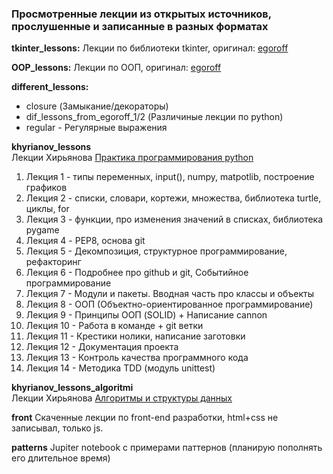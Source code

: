 ﻿### Просмотренные лекции из открытых источников, прослушенные и записанные в разных форматах

<a name="tkinter">**tkinter_lessons:**</a> 
Лекции по библиотеки tkinter, оригинал: [egoroff](https://www.youtube.com/watch?v=mLySBcS-6p0&list=PLQAt0m1f9OHsd6U5okp1XLoYyQR0oBjMM)

<a name="OOP">**OOP_lessons:**</a> 
Лекции по ООП, оригинал: [egoroff](https://www.youtube.com/watch?v=jtIq61A1LLw&list=PLQAt0m1f9OHvyjJNjZK_unnLwMOXPTja8)

<a name="Разные лекции">**different_lessons:**</a> 
- closure (Замыкание/декораторы)
- dif_lessons_from_egoroff_1/2 (Различиные лекции по python)
- regular - Регулярные выражения

**khyrianov_lessons**  
Лекции Хирьянова [Практика программирования python](https://www.youtube.com/playlist?list=PLRDzFCPr95fIDJUvFxvzWxg-V9BmZlMMe)
1. Лекция 1 - типы переменных, input(), numpy, matpotlib, построение графиков
1. Лекция 2 - списки, словари, кортежи, множества, библиотека turtle, циклы, for
1. Лекция 3 - функции, про изменения значений в списках, библиотека pygame
1. Лекция 4 - PEP8, основа git
1. Лекция 5 - Декомпозиция, структурное программирование, рефакторинг
1. Лекция 6 - Подробнее про github и git, Событийное программирование
1. Лекция 7 - Модули и пакеты. Вводная часть про классы и объекты
1. Лекция 8 - ООП (Объектно-ориентированное программирование)
1. Лекция 9 - Принципы ООП (SOLID) + Написание cannon
1. Лекция 10 - Работа в команде + git ветки
1. Лекция 11 - Крестики нолики, написание заготовки
1. Лекция 12 - Документация проекта
1. Лекция 13 - Контроль качества программного кода
1. Лекция 14 - Методика TDD (модуль unittest)

**khyrianov_lessons_algoritmi**  
Лекции Хирьянова [Алгоритмы и структуры данных](https://www.youtube.com/playlist?list=PLRDzFCPr95fK7tr47883DFUbm4GeOjjc0)

**front** 
Скаченные лекции по front-end разработки, html+css не записывал, только js.

**patterns**
Jupiter notebook с примерами паттернов (планирую пополнять его длительное время)

